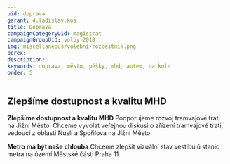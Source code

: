 ```yaml
---
uid: doprava
garant: 4.ladislav.kos
title: Doprava
campaignCategoryUid: magistrat
campaignGroupUid: volby-2018
img: miscellaneous/volebni-rozcestnik.png
perex: 
description: 
keywords: doprava, město, pěšky, mhd, autem, na kole
order: 5
---
```


## Zlepšíme dostupnost a kvalitu MHD

**Zlepšíme dostupnost a kvalitu MHD**
Podporujeme rozvoj tramvajové trati na Jižní Město.
Chceme vyvolat veřejnou diskusi o zřízení tramvajové trati, vedoucí z oblasti Nuslí a Spořilova na Jižní Město.

**Metro má být naše chlouba**
Chceme zlepšit vizuální stav vestibulů stanic metra na území Městské části Praha 11. 

